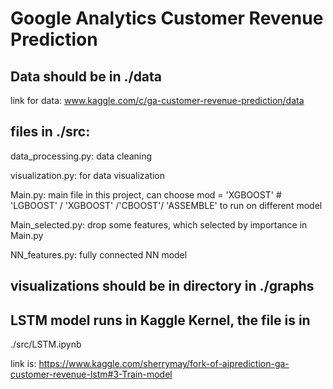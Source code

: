 # Google Analytics Customer Revenue Prediction

## Data should be in ./data
link for data:  www.kaggle.com/c/ga-customer-revenue-prediction/data

## files in ./src:
data_processing.py: data cleaning

visualization.py: for data visualization

Main.py: main file in this project, can choose
mod = 'XGBOOST'  # 'LGBOOST' / 'XGBOOST' /'CBOOST'/ 'ASSEMBLE'
to run on different model

Main_selected.py: drop some features, which selected by importance in Main.py

NN_features.py: fully connected NN model

## visualizations should be in directory in ./graphs

## LSTM model runs in Kaggle Kernel, the file is in 
./src/LSTM.ipynb

link is:
https://www.kaggle.com/sherrymay/fork-of-aiprediction-ga-customer-revenue-lstm#3-Train-model 




